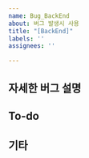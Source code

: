 ```yaml
---
name: Bug_BackEnd
about: 버그 발생시 사용
title: "[BackEnd]"
labels: ''
assignees: ''

---
```


## 자세한 버그 설명

## To-do

## 기타

